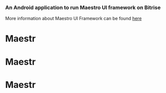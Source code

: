 ### An Android application to run Maestro UI framework on Bitrise

More information about Maestro UI Framework can be found [here](https://maestro.mobile.dev/)

# Maestr
# Maestr
# Maestr

